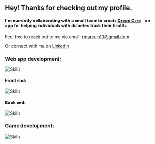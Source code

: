## Hey! Thanks for checking out my profile.

#### I'm currently collaborating with a small team to create [Drops Care](https://github.com/jahorwitz/drops) - an app for helping individuals with diabetes track their health.

Feel free to reach out to me via email:
rmarcum13@gmail.com

Or connect with me on [LinkedIn](https://www.linkedin.com/in/rileymarcum/)

### Web app development:
![Skills](https://skillicons.dev/icons?i=js,ts,react,npm,git,github,postman,vscode,bash)

#### Front end:
![Skills](https://skillicons.dev/icons?i=react,html,tailwind,css,vite,webpack,figma)

#### Back end:
![Skills](https://skillicons.dev/icons?i=mongodb,express,nodejs,nginx,gcp,graphql)

### Game development:
![Skills](https://skillicons.dev/icons?i=godot,cs)

<!--
**Aivaxela/aivaxela** is a ✨ _special_ ✨ repository because its `README.md` (this file) appears on your GitHub profile.

Here are some ideas to get you started:

- 🔭 I’m currently working on ...
- 🌱 I’m currently learning ...
- 👯 I’m looking to collaborate on ...
- 🤔 I’m looking for help with ...
- 💬 Ask me about ...
- 📫 How to reach me: ...
- 😄 Pronouns: ...
- ⚡ Fun fact: ...
-->

